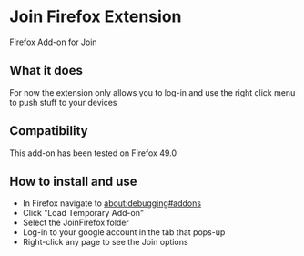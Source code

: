 # Join Firefox Extension
Firefox Add-on for Join

## What it does

For now the extension only allows you to log-in and use the right click menu to push stuff to your devices


## Compatibility

This add-on has been tested on Firefox 49.0

## How to install and use

- In Firefox navigate to [about:debugging#addons](about:debugging#addons)
- Click "Load Temporary Add-on"
- Select the JoinFirefox folder
- Log-in to your google account in the tab that pops-up
- Right-click any page to see the Join options

